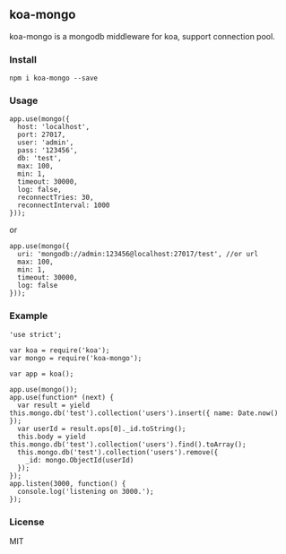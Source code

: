 ## koa-mongo

koa-mongo is a mongodb middleware for koa, support connection pool.

### Install

    npm i koa-mongo --save

### Usage

```
app.use(mongo({
  host: 'localhost',
  port: 27017,
  user: 'admin',
  pass: '123456',
  db: 'test',
  max: 100,
  min: 1,
  timeout: 30000,
  log: false,
  reconnectTries: 30,
  reconnectInterval: 1000
}));
```

or

```
app.use(mongo({
  uri: 'mongodb://admin:123456@localhost:27017/test', //or url
  max: 100,
  min: 1,
  timeout: 30000,
  log: false
}));
```

### Example

```
'use strict';

var koa = require('koa');
var mongo = require('koa-mongo');

var app = koa();

app.use(mongo());
app.use(function* (next) {
  var result = yield this.mongo.db('test').collection('users').insert({ name: Date.now() });
  var userId = result.ops[0]._id.toString();
  this.body = yield this.mongo.db('test').collection('users').find().toArray();
  this.mongo.db('test').collection('users').remove({
    _id: mongo.ObjectId(userId)
  });
});
app.listen(3000, function() {
  console.log('listening on 3000.');
});
```

### License

MIT

